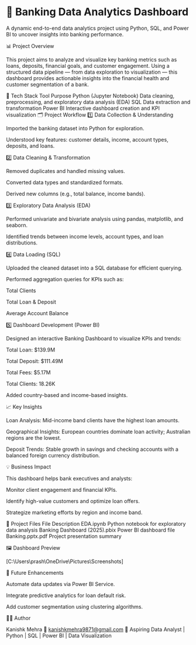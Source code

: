 # 🏦 Banking Data Analytics Dashboard

A dynamic end-to-end data analytics project using Python, SQL, and Power BI to uncover insights into banking performance.

📊 Project Overview

This project aims to analyze and visualize key banking metrics such as loans, deposits, financial goals, and customer engagement.
Using a structured data pipeline — from data exploration to visualization — this dashboard provides actionable insights into the financial health and customer segmentation of a bank.

🧩 Tech Stack
Tool	Purpose
Python (Jupyter Notebook)	Data cleaning, preprocessing, and exploratory data analysis (EDA)
SQL	Data extraction and transformation
Power BI	Interactive dashboard creation and KPI visualization
🗂️ Project Workflow
1️⃣ Data Collection & Understanding

Imported the banking dataset into Python for exploration.

Understood key features: customer details, income, account types, deposits, and loans.

2️⃣ Data Cleaning & Transformation

Removed duplicates and handled missing values.

Converted data types and standardized formats.

Derived new columns (e.g., total balance, income bands).

3️⃣ Exploratory Data Analysis (EDA)

Performed univariate and bivariate analysis using pandas, matplotlib, and seaborn.

Identified trends between income levels, account types, and loan distributions.

4️⃣ Data Loading (SQL)

Uploaded the cleaned dataset into a SQL database for efficient querying.

Performed aggregation queries for KPIs such as:

Total Clients

Total Loan & Deposit

Average Account Balance

5️⃣ Dashboard Development (Power BI)

Designed an interactive Banking Dashboard to visualize KPIs and trends:

Total Loan: $139.9M

Total Deposit: $111.49M

Total Fees: $5.17M

Total Clients: 18.26K

Added country-based and income-based insights.

📈 Key Insights

Loan Analysis: Mid-income band clients have the highest loan amounts.

Geographical Insights: European countries dominate loan activity; Australian regions are the lowest.

Deposit Trends: Stable growth in savings and checking accounts with a balanced foreign currency distribution.

💡 Business Impact

This dashboard helps bank executives and analysts:

Monitor client engagement and financial KPIs.

Identify high-value customers and optimize loan offers.

Strategize marketing efforts by region and income band.

📂 Project Files
File	Description
EDA.ipynb	Python notebook for exploratory data analysis
Banking Dashboard (2025).pbix	Power BI dashboard file
Banking.pptx.pdf	Project presentation summary

🖼️ Dashboard Preview

[C:\Users\prash\OneDrive\Pictures\Screenshots]


🧠 Future Enhancements

Automate data updates via Power BI Service.

Integrate predictive analytics for loan default risk.

Add customer segmentation using clustering algorithms.

👨‍💻 Author

Kanishk Mehra
📧 kanishkmehra9871@gmail.com 
💼 Aspiring Data Analyst | Python | SQL | Power BI | Data Visualization
